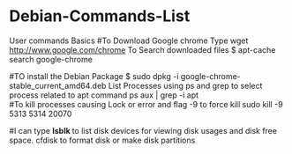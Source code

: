 # Debian-Commands-List
User commands Basics
#To Download Google chrome Type
wget http://www.google.com/chrome
To Search downloaded files 
$ apt-cache search google-chrome

#TO install the Debian Package
 $ sudo dpkg -i google-chrome-stable_current_amd64.deb 
 List Processes using ps and grep to select process related to apt command
 ps aux | grep -i apt  
 #To kill processes causing Lock or error and flag -9 to force kill
 sudo kill -9 5313 5314 20070
 
 #I can type <b> lsblk </b> to list disk devices for viewing disk usages and disk free space.
   cfdisk to format disk or make disk partitions

